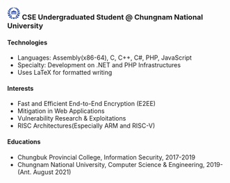 ### <img src="https://raw.githubusercontent.com/0x00000FF/0x00000FF/master/images.png" height="30" /> CSE Undergraduated Student @ Chungnam National University
#### Technologies
* Languages: Assembly(x86-64), C, C++, C#, PHP, JavaScript
* Specialty: Development on .NET and PHP Infrastructures
* Uses LaTeX for formatted writing

#### Interests
* Fast and Efficient End-to-End Encryption (E2EE)
* Mitigation in Web Applications
* Vulnerability Research & Exploitations
* RISC Architectures(Especially ARM and RISC-V)

#### Educations
* Chungbuk Provincial College, Information Security, 2017-2019
* Chungnam National University, Computer Science & Engineering, 2019- (Ant. August 2021)
